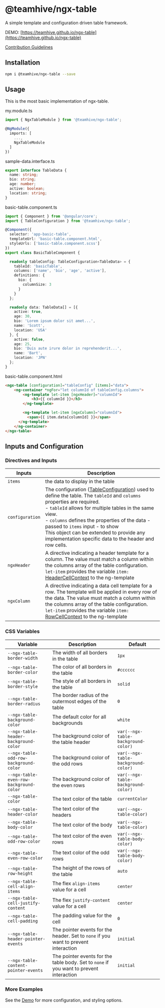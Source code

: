 # @teamhive/ngx-table

A simple template and configuration driven table framework.

DEMO: [https://teamhive.github.io/ngx-table](https://teamhive.github.io/ngx-table)

[Contribution Guidelines](https://github.com/TeamHive/ngx-table/blob/master/CONTRIBUTION.md)

<!-- header-chop -->
## Installation

```bash
npm i @teamhive/ngx-table --save
```

## Usage

This is the most basic implementation of ngx-table.

my.module.ts

```typescript
import { NgxTableModule } from '@teamhive/ngx-table';

@NgModule({
  imports: [
    ...,
    NgxTableModule
  ]
})
```

sample-data.interface.ts

```typescript
export interface TableData {
  name: string;
  bio: string;
  age: number;
  active: boolean;
  location: string;
}
```

basic-table.component.ts

```typescript
import { Component } from '@angular/core';
import { TableConfiguration } from '@teamhive/ngx-table';

@Component({
  selector: 'app-basic-table',
  templateUrl: 'basic-table.component.html',
  styleUrls: ['basic-table.component.scss']
})
export class BasicTableComponent {

  readonly tableConfig: TableConfiguration<TableData> = {
    tableId: 'basicTable',
    columns: ['name', 'bio', 'age', 'active'],
    definitions: {
      bio: {
        columnSize: 3
      }
    }
  };

  readonly data: TableData[] = [{
    active: true,
    age: 30,
    bio: 'Lorem ipsum dolor sit amet...',
    name: 'Scott',
    location: 'USA'
  }, {
    active: false,
    age: 25,
    bio: 'Duis aute irure dolor in reprehenderit...',
    name: 'Bart',
    location: 'JPN'
  };
}
```

basic-table.component.html

```html
<ngx-table [configuration]="tableConfig" [items]="data">
    <ng-container *ngFor="let columnId of tableConfig.columns">
        <ng-template let-item [ngxHeader]="columnId">
            <h3>{{ columnId }}</h3>
        </ng-template>

        <ng-template let-item [ngxColumn]="columnId">
          <span>{{ item.data[columnId] }}</span>
      </ng-template>
    </ng-container>
</ngx-table>
```

## Inputs and Configuration

### Directives and Inputs

| Inputs  |  Description |
|---|---|
| `items` | the data to display in the table |
| `configuration` | The configuration ([TableConfiguration](https://github.com/TeamHive/ngx-table/blob/master/libs/ngx-table/src/lib/models/table-configuration.interface.ts)) used to define the table. The `tableId` and `columns` properties are required. <br> - `tableId` allows for multiple tables in the same view. <br> - `columns` defines the properties of the data - passed to `items` input - to show <br> This object can be extended to provide any implementation specific data to the header and row cells. |
| `ngxHeader` | A directive indicating a header template for a column. The value must match a column within the columns array of the table configuration. <br> `let-item` provides the variable `item: `[HeaderCellContext](https://github.com/TeamHive/ngx-table/blob/master/libs/ngx-table/src/lib/models/header-cell-context.interface.ts) to the ng-template |
| `ngxColumn `| A directive indicating a data cell template for a row. The template will be applied in every row of the data. The value must match a column within the columns array of the table configuration. <br> `let-item` provides the variable `item: `[RowCellContext](https://github.com/TeamHive/ngx-table/blob/master/libs/ngx-table/src/lib/models/row-cell-context.interface.ts) to the ng-template |


### CSS Variables

<!-- css-vars:start -->
| Variable | Description | Default | 
|---|---|---|
| `--ngx-table-border-width` | The width of all borders in the table | `1px` |
| `--ngx-table-border-color` | The color of all borders in the table | `#cccccc` |
| `--ngx-table-border-style` | The style of all borders in the table | `solid` |
| `--ngx-table-border-radius` | The border radius of the outermost edges of the table | `0` |
| `--ngx-table-background-color` | The default color for all backgrounds | `white` |
| `--ngx-table-header-background-color` | The background color of the table header | `var(--ngx-table-background-color)` |
| `--ngx-table-odd-row-background-color` | The background color of the odd rows | `var(--ngx-table-background-color)` |
| `--ngx-table-even-row-background-color` | The background color of the even rows | `var(--ngx-table-background-color)` |
| `--ngx-table-color` | The text color of the table | `currentColor` |
| `--ngx-table-header-color` | The text color of the headers | `var(--ngx-table-color)` |
| `--ngx-table-body-color` | The text color of the body | `var(--ngx-table-color)` |
| `--ngx-table-odd-row-color` | The text color of the even rows | `var(--ngx-table-body-color)` |
| `--ngx-table-even-row-color` | The text color of the odd rows | `var(--ngx-table-body-color)` |
| `--ngx-table-row-height` | The height of the rows of the table | `auto` |
| `--ngx-table-cell-align-items` | The flex `align-items` value for a cell | `center` |
| `--ngx-table-cell-justify-content` | The flex `justify-content` value for a cell | `center` |
| `--ngx-table-cell-padding` | The padding value for the cell | `0` |
| `--ngx-table-header-pointer-events` | The pointer events for the header. Set to `none` if you want to prevent interaction | `initial` |
| `--ngx-table-content-pointer-events` | The pointer events for the table body. Set to `none` if you want to prevent interaction | `initial` |
<!-- css-vars:end -->

### More Examples

See the [Demo](https://teamhive.github.io/ngx-table/basic) for more configuration, and styling options.
